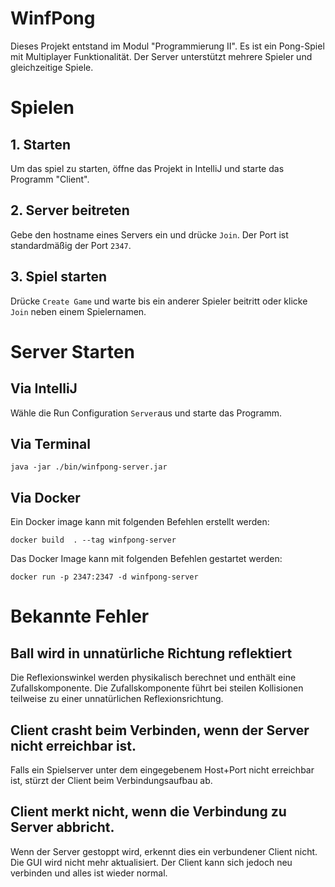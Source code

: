 # WinfPong
Dieses Projekt entstand im Modul "Programmierung II".
Es ist ein Pong-Spiel mit Multiplayer Funktionalität.
Der Server unterstützt mehrere Spieler und gleichzeitige Spiele.

# Spielen
## 1. Starten
Um das spiel zu starten, öffne das Projekt in IntelliJ und starte das Programm "Client".
## 2. Server beitreten
Gebe den hostname eines Servers ein und drücke `Join`.
Der Port ist standardmäßig der Port `2347`.
## 3. Spiel starten
Drücke `Create Game` und warte bis ein anderer Spieler beitritt oder klicke `Join` neben einem Spielernamen.

# Server Starten
## Via IntelliJ
Wähle die Run Configuration `Server`aus und starte das Programm.

## Via Terminal
```shell
java -jar ./bin/winfpong-server.jar
```

## Via Docker
Ein Docker image kann mit folgenden Befehlen erstellt werden:
```shell
docker build  . --tag winfpong-server
```
Das Docker Image kann mit folgenden Befehlen gestartet werden:
```shell
docker run -p 2347:2347 -d winfpong-server
```

# Bekannte Fehler
## Ball  wird in unnatürliche Richtung reflektiert
Die Reflexionswinkel werden physikalisch berechnet und enthält eine Zufallskomponente.
Die Zufallskomponente führt bei steilen Kollisionen teilweise zu einer unnatürlichen Reflexionsrichtung.

## Client crasht beim Verbinden, wenn der Server nicht erreichbar ist.
Falls ein Spielserver unter dem eingegebenem Host+Port nicht erreichbar ist, stürzt der Client beim Verbindungsaufbau ab.

## Client merkt nicht, wenn die Verbindung zu Server abbricht.
Wenn der Server gestoppt wird, erkennt dies ein verbundener Client nicht.
Die GUI wird nicht mehr aktualisiert. Der Client kann sich jedoch neu verbinden und alles ist wieder normal.